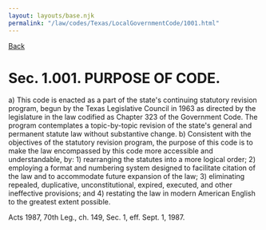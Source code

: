 ```yaml
---
layout: layouts/base.njk
permalink: "/law/codes/Texas/LocalGovernmentCode/1001.html"
---
```

<a href="/law/codes/">Back</a>
# Sec. 1.001.  PURPOSE OF CODE.

a)  This code is enacted as a part of the state's continuing statutory revision program, begun by the Texas Legislative Council in 1963 as directed by the legislature in the law codified as Chapter 323 of the Government Code.  The program contemplates a topic-by-topic revision of the state's general and permanent statute law without substantive change.
b)  Consistent with the objectives of the statutory revision program, the purpose of this code is to make the law encompassed by this code more accessible and understandable, by:
    1)  rearranging the statutes into a more logical order;
    2)  employing a format and numbering system designed to facilitate citation of the law and to accommodate future expansion of the law;
    3)  eliminating repealed, duplicative, unconstitutional, expired, executed, and other ineffective provisions;  and
    4)  restating the law in modern American English to the greatest extent possible.

Acts 1987, 70th Leg., ch. 149, Sec. 1, eff. Sept. 1, 1987.
